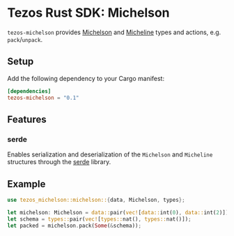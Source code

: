 # Tezos Rust SDK: Michelson

`tezos-michelson` provides [Michelson](https://tezos.gitlab.io/active/michelson.html) and [Micheline](https://tezos.gitlab.io/shell/micheline.html) types and actions, e.g. `pack`/`unpack`.

## Setup

Add the following dependency to your Cargo manifest:

```toml
[dependencies]
tezos-michelson = "0.1"
```

## Features

### serde

Enables serialization and deserialization of the `Michelson` and `Micheline` structures through the [serde](https://serde.rs/) library.

## Example

```rust
use tezos_michelson::michelson::{data, Michelson, types};

let michelson: Michelson = data::pair(vec![data::int(0), data::int(2)]);
let schema = types::pair(vec![types::nat(), types::nat()]);
let packed = michelson.pack(Some(&schema));
```